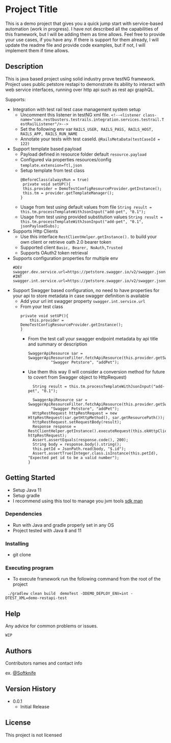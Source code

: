 # Project Title

This is a demo project that gives you a quick jump start with service-based automation (work in progress). 
I have not described all the capabilities of this framework, but I will be adding them as time allows. 
Feel free to provide your use cases, if you have any. If there is support for them already, I will update 
the readme file and provide code examples, but if not, I will implement them if time allows.

## Description

This is java based project using solid industry prove testNG framework. Project uses public petstore restapi
to demonstrate its ability to interact with web service interfaces, running over http api such as
rest api graphQL.

Supports:
* Integration with test rail test case management system setup
  * Uncomment this listener in testNG xml file.
 ```<!--<listener class-name="com.restbusters.testrails.integration.services.testrail.TestRailListener"/>-->```
  * Set the following env var
  `RAILS_USER, RAILS_PASS, RAILS_HOST, RAILS_APP, RAILS_RUN_NAME`
  * Annotate your tests with test caseId.
  ```@RailsMetaData(testCaseId = 122)```
* Support template based payload
  * Payload defined in resource folder default
    `resource.payload`
  * Configured via properties resources/config
    ```template.extension=ftl,json```
  * Setup template from test class
    ```
    @BeforeClass(alwaysRun = true)
     private void setUP(){
     this.provider = DemoTestConfigResourceProvider.getInstance();
     this.tm = provider.getTemplateManager();
    }
    ```
  * Usage from test using default values from file
    `String result = this.tm.processTemplateWithJsonInput("add-pet", "0.1");`
  * Usage from test using provided substitution values
    `String result = this.tm.processTemplateWithJsonInput("add-pet", "0.1", jsonPayloadSubs);`
* Supports Http Clients
  * Use this interface ```RestClientHelper.getInstance().``` to build your own client or retrieve oath 2.0 bearer token
  * Supported client 
    `Basic, Bearer, NoAuth,Trusted`
  * Supports OAuth2 token retrieval 
* Supports configuration properties for multiple env
  ```
  #DEV
  swagger.dev.service.url=https://petstore.swagger.io/v2/swagger.json,https://petstore3.swagger.io/api/v3/openapi.json
  #INT
  swagger.int.service.url=https://petstore.swagger.io/v2/swagger.json,https://petstore3.swagger.io/api/v3/openapi.json
  ```
* Support Swagger based configuration, no need to have properties for your api to store metadata in case swagger definition is available
  * Add your url int swagger property `swagger.int.service.url`
  * From your test class
    ```    @BeforeClass(alwaysRun = true)
    private void setUP(){
        this.provider = DemoTestConfigResourceProvider.getInstance();
    }
    ```
    * From the test call your swagger endpoint metadata by api title and summary or description
      ```
      SwaggerApiResource sar = SwaggerApiResourceFilter.fetchApiResource(this.provider.getSwaggerDescriptors(),
                "Swagger Petstore", "addPet");
      ```
    * Use them this way (I will consider a conversion method for future to covert from Swagger object to HttpRequest)
      ```      private void add_pet() throws RecordNotFound, IOException, TemplateException {
        String result = this.tm.processTemplateWithJsonInput("add-pet", "0.1");

        SwaggerApiResource sar = SwaggerApiResourceFilter.fetchApiResource(this.provider.getSwaggerDescriptors(),
                "Swagger Petstore", "addPet");
        HttpRestRequest httpRestRequest = new HttpRestRequest(sar.getHttpMethod(), sar.getResourcePath());
        httpRestRequest.setRequestBody(result);
        Response response = RestClientHelper.getInstance().executeRequest(this.okHttpClient, httpRestRequest);
        Assert.assertEquals(response.code(), 200);
        String body = response.body().string();
        this.petId = JsonPath.read(body, "$.id");
        Assert.assertTrue(Integer.class.isInstance(this.petId), "Expected pet id to be a valid number");
      }
      ```
## Getting Started
* Setup Java 11
* Setup gradle
* I recommend using this tool to manage you jvm tools [sdk man](https://www.sdkman.io)

### Dependencies
* Run with Java and gradle properly set in any OS
* Project tested with Java 8 and 11

### Installing

* git clone <this project>

### Executing program
* To execute framework run the following command from the root of the project
```
 ./gradlew clean build  demoTest -DDEMO_DEPLOY_ENV=int -DTEST_XML=demo-restapi-test
```

## Help

Any advice for common problems or issues.
```
WIP
```

## Authors

Contributors names and contact info

ex. [@Softknife](https://www.linkedin.com/in/alexander-matsaylo-3282649/)

## Version History

* 0.0.1
    * Initial Release

## License

This project is not licensed